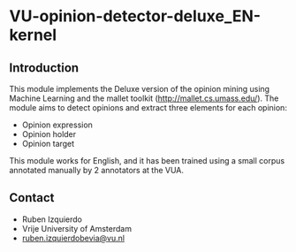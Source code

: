 VU-opinion-detector-deluxe_EN-kernel
=====================================

Introduction
------------
This module implements the Deluxe version of the opinion mining using Machine Learning and the mallet toolkit (http://mallet.cs.umass.edu/). The module aims to detect
opinions and extract three elements for each opinion:
* Opinion expression
* Opinion holder
* Opinion target

This module works for English, and it has been trained using a small corpus annotated manually by 2 annotators at the VUA.


Contact
------
* Ruben Izquierdo
* Vrije University of Amsterdam
* ruben.izquierdobevia@vu.nl



